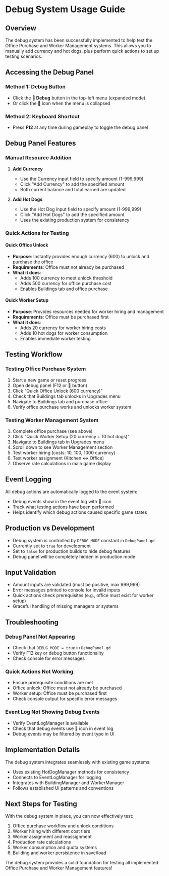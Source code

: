 # Debug System Usage Guide

## Overview
The debug system has been successfully implemented to help test the Office Purchase and Worker Management systems. This allows you to manually add currency and hot dogs, plus perform quick actions to set up testing scenarios.

## Accessing the Debug Panel

### Method 1: Debug Button
- Click the **🔧 Debug** button in the top-left menu (expanded mode)
- Or click the **🔧** icon when the menu is collapsed

### Method 2: Keyboard Shortcut
- Press **F12** at any time during gameplay to toggle the debug panel

## Debug Panel Features

### Manual Resource Addition
1. **Add Currency**
   - Use the Currency input field to specify amount (1-999,999)
   - Click "Add Currency" to add the specified amount
   - Both current balance and total earned are updated

2. **Add Hot Dogs**
   - Use the Hot Dog input field to specify amount (1-999,999)
   - Click "Add Hot Dogs" to add the specified amount
   - Uses the existing production system for consistency

### Quick Actions for Testing

#### Quick Office Unlock
- **Purpose**: Instantly provides enough currency (600) to unlock and purchase the office
- **Requirements**: Office must not already be purchased
- **What it does**: 
  - Adds 100 currency to meet unlock threshold
  - Adds 500 currency for office purchase cost
  - Enables Buildings tab and office purchase

#### Quick Worker Setup
- **Purpose**: Provides resources needed for worker hiring and management
- **Requirements**: Office must be purchased first
- **What it does**:
  - Adds 20 currency for worker hiring costs
  - Adds 10 hot dogs for worker consumption
  - Enables immediate worker testing

## Testing Workflow

### Testing Office Purchase System
1. Start a new game or reset progress
2. Open debug panel (F12 or 🔧 button)
3. Click "Quick Office Unlock (600 currency)"
4. Check that Buildings tab unlocks in Upgrades menu
5. Navigate to Buildings tab and purchase office
6. Verify office purchase works and unlocks worker system

### Testing Worker Management System
1. Complete office purchase (see above)
2. Click "Quick Worker Setup (20 currency + 10 hot dogs)"
3. Navigate to Buildings tab in Upgrades menu
4. Scroll down to see Worker Management section
5. Test worker hiring (costs: 10, 100, 1000 currency)
6. Test worker assignment (Kitchen ↔ Office)
7. Observe rate calculations in main game display

## Event Logging
All debug actions are automatically logged to the event system:
- Debug events show in the event log with 🔧 icon
- Track what testing actions have been performed
- Helps identify which debug actions caused specific game states

## Production vs Development
- Debug system is controlled by `DEBUG_MODE` constant in `DebugPanel.gd`
- Currently set to `true` for development
- Set to `false` for production builds to hide debug features
- Debug panel will be completely hidden in production mode

## Input Validation
- Amount inputs are validated (must be positive, max 999,999)
- Error messages printed to console for invalid inputs
- Quick actions check prerequisites (e.g., office must exist for worker setup)
- Graceful handling of missing managers or systems

## Troubleshooting

### Debug Panel Not Appearing
- Check that `DEBUG_MODE = true` in `DebugPanel.gd`
- Verify F12 key or debug button functionality
- Check console for error messages

### Quick Actions Not Working
- Ensure prerequisite conditions are met
- Office unlock: Office must not already be purchased
- Worker setup: Office must be purchased first
- Check console output for specific error messages

### Event Log Not Showing Debug Events
- Verify EventLogManager is available
- Check that debug events use 🔧 icon in event log
- Debug events may be filtered by event type in UI

## Implementation Details
The debug system integrates seamlessly with existing game systems:
- Uses existing HotDogManager methods for consistency
- Connects to EventLogManager for logging
- Integrates with BuildingManager and WorkerManager
- Follows established UI patterns and conventions

## Next Steps for Testing
With the debug system in place, you can now effectively test:
1. Office purchase workflow and unlock conditions
2. Worker hiring with different cost tiers
3. Worker assignment and reassignment
4. Production rate calculations
5. Worker consumption and quota systems
6. Building and worker persistence in save/load

The debug system provides a solid foundation for testing all implemented Office Purchase and Worker Management features!